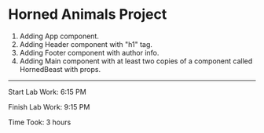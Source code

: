 # Horned Animals Project

1. Adding App component.
2. Adding Header component with "h1" tag.
3. Adding Footer component with author info.
4. Adding Main component with at least two copies of a component called HornedBeast with props.

---

Start Lab Work: 6:15 PM

Finish Lab Work: 9:15 PM

Time Took: 3 hours
